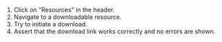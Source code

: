 1. Click on "Resources" in the header.
2. Navigate to a downloadable resource.
3. Try to initiate a download.
4. Assert that the download link works correctly and no errors are shown.